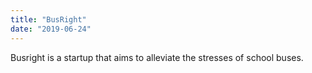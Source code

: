 ```yaml
---
title: "BusRight"
date: "2019-06-24"
---
```


Busright is a startup that aims to alleviate the stresses of school buses. 